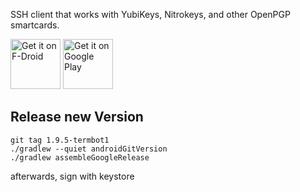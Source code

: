 SSH client that works with YubiKeys, Nitrokeys, and other OpenPGP smartcards.

[<img src="https://f-droid.org/badge/get-it-on.png"
      alt="Get it on F-Droid"
      height="80">](https://f-droid.org/packages/org.sufficientlysecure.termbot/)
[<img src="https://play.google.com/intl/en_us/badges/images/generic/en-play-badge.png"
      alt="Get it on Google Play"
      height="80">](https://play.google.com/store/apps/details?id=org.sufficientlysecure.termbot)

## Release new Version
```
git tag 1.9.5-termbot1
./gradlew --quiet androidGitVersion
./gradlew assembleGoogleRelease
```
afterwards, sign with keystore
